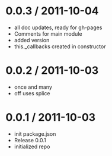 
0.0.3 / 2011-10-04 
==================

  * all doc updates, ready for gh-pages
  * Comments for main module
  * added version
  * this._callbacks created in constructor

0.0.2 / 2011-10-03 
==================

  * once and many
  * off uses splice

0.0.1 / 2011-10-03 
==================

  * init package.json
  * Release 0.0.1
  * initialized repo

